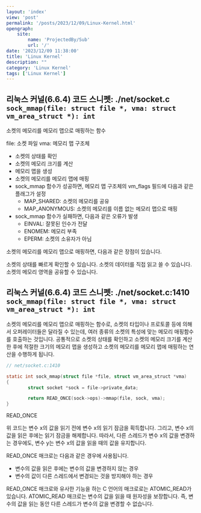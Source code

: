 ```yaml
---
layout: 'index'
view: 'post'
permalink: '/posts/2023/12/09/Linux-Kernel.html'
opengraph:
    site:
        name: 'ProjectedBy/Sub'
        url: '/'
date: '2023/12/09 11:38:00'
title: 'Linux Kernel'
description: ""
category: 'Linux Kernel'
tags: ['Linux Kernel']
---
```


## 리눅스 커널(6.6.4) 코드 스니펫: ./net/socket.c `sock_mmap(file: struct file *, vma: struct vm_area_struct *): int`

소켓의 메모리를 메모리 맵으로 매핑하는 함수

file: 소켓 파일
vma: 메모리 맵 구조체

- 소켓의 상태를 확인
- 소켓의 메모리 크기를 계산
- 메모리 맵을 생성
- 소켓의 메모리를 메모리 맵에 매핑
- sock_mmap 함수가 성공하면, 메모리 맵 구조체의 vm_flags 필드에 다음과 같은 플래그가 설정
    - MAP_SHARED: 소켓의 메모리를 공유
    - MAP_ANONYMOUS: 소켓의 메모리를 이름 없는 메모리 맵으로 매핑
- sock_mmap 함수가 실패하면, 다음과 같은 오류가 발생
    - EINVAL: 잘못된 인수가 전달
    - ENOMEM: 메모리 부족
    - EPERM: 소켓의 소유자가 아님

소켓의 메모리를 메모리 맵으로 매핑하면, 다음과 같은 장점이 있습니다.

소켓의 상태를 빠르게 확인할 수 있습니다.
소켓의 데이터를 직접 읽고 쓸 수 있습니다.
소켓의 메모리 영역을 공유할 수 있습니다.

## 리눅스 커널(6.6.4) 코드 스니펫: ./net/socket.c:1410 `sock_mmap(file: struct file *, vma: struct vm_area_struct *): int`

소켓의 메모리를 메모리 맵으로 매핑하는 함수로, 소켓의 타입이나 프로토콜 등에 의해서 오퍼레이터들은 달라질 수 있는데, 여러 종류의 소켓의 특성에 맞는 메모리 매핑함수를 호출하는 것입니다. 공통적으로 소켓의 상태를 확인하고 소켓의 메모리 크기를 계산 한 후에 적절한 크기의 메모리 맵을 생성하고 소켓의 메모리를 메모리 맵에 매핑하는 연산을 수행하게 됩니다.

```c
// net/socket.c:1410

static int sock_mmap(struct file *file, struct vm_area_struct *vma)
{
        struct socket *sock = file->private_data;

        return READ_ONCE(sock->ops)->mmap(file, sock, vma);
}
```

READ_ONCE

위 코드는 변수 x의 값을 읽기 전에 변수 x의 읽기 잠금을 획득합니다. 그리고, 변수 x의 값을 읽은 후에는 읽기 잠금을 해제합니다. 따라서, 다른 스레드가 변수 x의 값을 변경하는 경우에도, 변수 y는 변수 x의 값을 읽을 때의 값을 유지합니다.

READ_ONCE 매크로는 다음과 같은 경우에 사용됩니다.

- 변수의 값을 읽은 후에는 변수의 값을 변경하지 않는 경우
- 변수의 값이 다른 스레드에서 변경되는 것을 방지해야 하는 경우

READ_ONCE 매크로와 유사한 기능을 하는 C 언어의 매크로로는 ATOMIC_READ가 있습니다. ATOMIC_READ 매크로는 변수의 값을 읽을 때 원자성을 보장합니다. 즉, 변수의 값을 읽는 동안 다른 스레드가 변수의 값을 변경할 수 없습니다.
